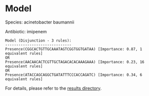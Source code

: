 
# Model

Species: acinetobacter baumannii

Antibiotic: imipenem

```
Model (Disjunction - 3 rules):
------------------------------
Presence(CGGCACTGTTGCAAATAGTCGGTGGTGATAA) [Importance: 0.87, 1 equivalent rules]
OR
Presence(AACAACACTCGTTGCTAGACACACAAAGAAA) [Importance: 0.23, 16 equivalent rules]
OR
Presence(ATACCAGCAGGCTGATATTTCCCACCAGATC) [Importance: 0.34, 6 equivalent rules]

```

For details, please refer to the [results directory](../../../../../results/scm_b/acinetobacter%20baumannii/imipenem/repeat_1/).

